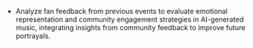 - Analyze fan feedback from previous events to evaluate emotional representation and community engagement strategies in AI-generated music, integrating insights from community feedback to improve future portrayals.